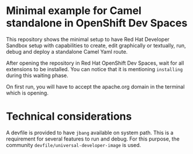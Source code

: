 # Minimal example for Camel standalone in OpenShift Dev Spaces

This repository shows the minimal setup to have Red Hat Developer Sandbox setup with capabilities to create, edit graphically or textually, run, debug and deploy a standalone Camel Yaml route.

After opening the repository in Red Hat OpenShift Dev Spaces, wait for all extensions to be installed. You can notice that it is mentioning `installing` during this waiting phase.

On first run, you will have to accept the apache.org domain in the terminal which is opening.

# Technical considerations

A devfile is provided to have `jbang` available on system path. This is a requirement for several features to run and debug. For this purpose, the community `devfile/universal-developer-image` is used.
